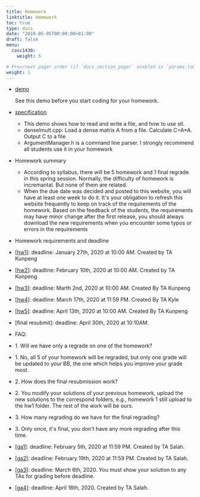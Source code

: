 ```yaml
---
title: Homework
linktitle: Homework
toc: true
type: docs
date: "2019-05-05T00:00:00+01:00"
draft: false
menu:
  cosc1430:
    weight: 5

# Prev/next pager order (if `docs_section_pager` enabled in `params.toml`)
weight: 1
---
```



*   [demo](https://drive.google.com/drive/folders/1vNe7CJFRd-VJX-Kr8GXQjGSKdT2nk-xE?usp=sharing)

    See this demo before you start coding for your homework.

*   [specification](forstudents/demo/hw_MatrixMultDense.pdf)
    *   This demo shows how to read and write a file, and how to use stl.
    *   denselmult.cpp: Load a dense matrix A from a file. Calculate C=A*A. Output C to a file
    *   ArgumentManager.h is a command line parser. I strongly recommend all students use it in your homework
*   Homework summary
    *   According to syllabus, there will be 5 homework and 1 final regrade in this spring session. Normally, the difficulty of homework is incremantal. But none of them are related.
    *   When the due date was decided and posted to this website, you will have at least one week to do it. It's your obligation to refresh this website frequently to keep on track of the requirements of the homework. Based on the feedback of the students, the requirements may have minor change after the first release, you should always download the new requirements when you encounter some typos or errors in the requirements
*   Homework requirements and deadline

*   [[hw1](https://drive.google.com/drive/folders/1few_9LeBg7D8W2iq3Cxe2_gLfitYm0ej?usp=sharing)]: deadline: January 27th, 2020 at 10:00 AM. Created by TA Kunpeng
*   [[hw2](https://drive.google.com/drive/folders/1Dwfu2xk7Qqle5iMwu6vObH6CwAWppmx5?usp=sharing)]: deadline: February 10th, 2020 at 10:00 AM. Created by TA Kunpeng
*   [[hw3](https://drive.google.com/drive/folders/1Wk2zjXP5yzU3raQ_cHcXn2gQSrMscvSF?usp=sharing)]: deadline: Marth 2nd, 2020 at 10:00 AM. Created By TA Kunpeng
*   [[hw4](https://drive.google.com/open?id=1DdQ0r5_noLjmVKzQdGBupIkwvpKYwoYm)]: deadline: March 17th, 2020 at 11:59 PM. Created By TA Kyle
*   [[hw5](https://drive.google.com/drive/folders/1bVJNlJYtkGvIzETgcPJLH6YHwCafkgJG?usp=sharing)]: deadline: April 13th, 2020 at 10:00 AM. Created By TA Kunpeng
*   [final resubmit]: deadline: April 30th, 2020 at 10:10AM.
*   FAQ:
*   1\. Will we have only a regrade on one of the homework?
*   1\. No, all 5 of your homework will be regraded, but only one grade will be updated to your BB, the one which helps you improve your grade most.
*   2\. How does the final resubmission work? 
*   2\. You modify your solutions of your previous homework, upload the new solutions to the correspond folders, e.g., homework 1 still upload to the hw1 folder. The rest of the work will be ours.
*   3\. How many regrading do we have for the final regrading?
*   3\. Only once, it's final, you don't have any more regrading after this time.
*   [[ga1](https://drive.google.com/drive/folders/15GUKc6oumiaopDjU0pD4lprFIhCSITH9?usp=sharing)]: deadline: February 5th, 2020 at 11:59 PM. Created by TA Salah.
*   [[ga2](https://drive.google.com/drive/folders/1O5lFltiPq-Dpbt2nJ3JA7pDwd-rgUDDl?usp=sharing)]: deadline: February 19th, 2020 at 11:59 PM. Created by TA Salah.
*   [[ga3](https://drive.google.com/drive/folders/1Xu5YkuvNm3JkmNrsSx8SLxxJhFTSX3mG?usp=sharing)]: deadline: March 6th, 2020\. You must show your solution to any TAs for grading before deadline.
*   [[ga4](https://drive.google.com/drive/folders/1SeNVJaHpB7Pc6WgtcI_KLg3-DHeGn3Nj?usp=sharing)]: deadline: April 16th, 2020\. Created by TA Salah.